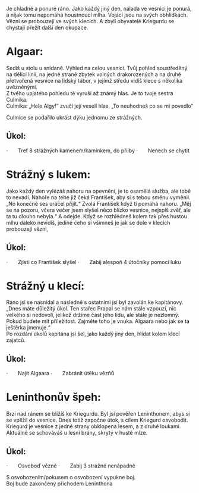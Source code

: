 Je chladné a ponuré ráno. Jako každý jiný den, nálada ve vesnici je ponurá, a nijak tomu nepomáhá houstnoucí mlha. Vojáci jsou na svých obhlídkách. Vězni se probouzejí ve svých klecích. A zbylí obyvatelé Kriegurdu se chystají přežít další den okupace.

# Algaar:

Sedíš u stolu u snídaně. Výhled na celou vesnici. Tvůj pohled soustředěný na dělící linii, na jedné straně zbytek volných drakorozených a na druhé přetvořená vesnice na lidský tábor, v jejímž středu vidíš klece s několika uvězněnými.  
Z tvého upjatého pohledu tě vyruší až známý hlas. Je to tvoje sestra Culmika.  
Culmika: „Hele Algy!“ zvučí její veselí hlas. „To neuhodneš co se mi povedlo“

Culmice se podařilo ukrást dýku jednomu ze strážných.

## Úkol:

·       Tref 8 strážných kamenem/kamínkem, do přilby
·       Nenech se chytit

# Strážný s lukem:

Jako každý den vylézáš nahoru na opevnění, je to osamělá služba, ale tobě to nevadí. Nahoře na tebe již čeká František, aby si s tebou směnu vyměnil.  
„No konečně ses uráčel přijít.“ Zvolá František když ti pomáhá nahoru. „Měj se na pozoru, včera večer jsem slyšel něco blízko vesnice, nejspíš zvěř, ale ta tu dlouho nebyla.“ A odejde. Když se rozhlédneš kolem tak přes hustou mlhu daleko nevidíš, jediné čeho si všimneš je jak se dole v klecích probouzejí vězni,

## Úkol:

·       Zjisti co František slyšel
·       Zabij alespoň 4 útočníky pomocí luku

# Strážný u klecí:

Ráno jsi se nasnídal a následně s ostatními jsi byl zavolán ke kapitánovy.  
„Dnes máte důležitý úkol. Ten stařec Prapal se nám stále vzpouzí, nic velkého si nedovolí, jelikož držíme část jeho lidu, ale stále je nezlomný. Pokud budete mít příležitost. Zajměte toho je vnuka. Algaara nebo jak se ta ještěrka jmenuje.“  
Po rozdání úkolů kapitána jsi šel, jako každý jiný den, hlídat kolem klecí zajatců.

## Úkol:

·       Najít Algaara
·       Zabránit útěku vězňů

# Leninthonův špeh:

Brzi nad ránem se blížíš ke Kriegurdu. Byl jsi pověřen Leninthonem, abys si se vplížil do vesnice. Dnes totiž započne útok, s cílem Kriegurd osvobodit. Kriegurd je vesnice z jedné strany obklopena lesem, a z druhé loukami. Aktuálně se schováváš u lesní brány, skrytý v husté mlze.

## Úkol:

·       Osvoboď vězně
·       Zabij 3 strážné nenápadně

S osvobozením/pokusem o osvobození vypukne boj.  
Boj bude zakončený příchodem Leninthona